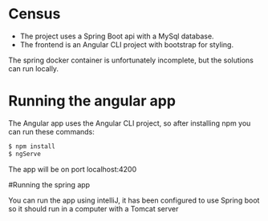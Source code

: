 # Census
- The project uses a Spring Boot api with a MySql database.
- The frontend is an Angular CLI project with bootstrap for styling.

The spring docker container is unfortunately incomplete, but the solutions can run locally.

# Running the angular app
The Angular app uses the Angular CLI project, so after installing npm you can run these commands:

```sh
$ npm install
$ ngServe
```

The app will be on port localhost:4200

#Running the spring app

You can run the app using intelliJ, it has been configured to use Spring boot so it should run in a computer with a Tomcat server
